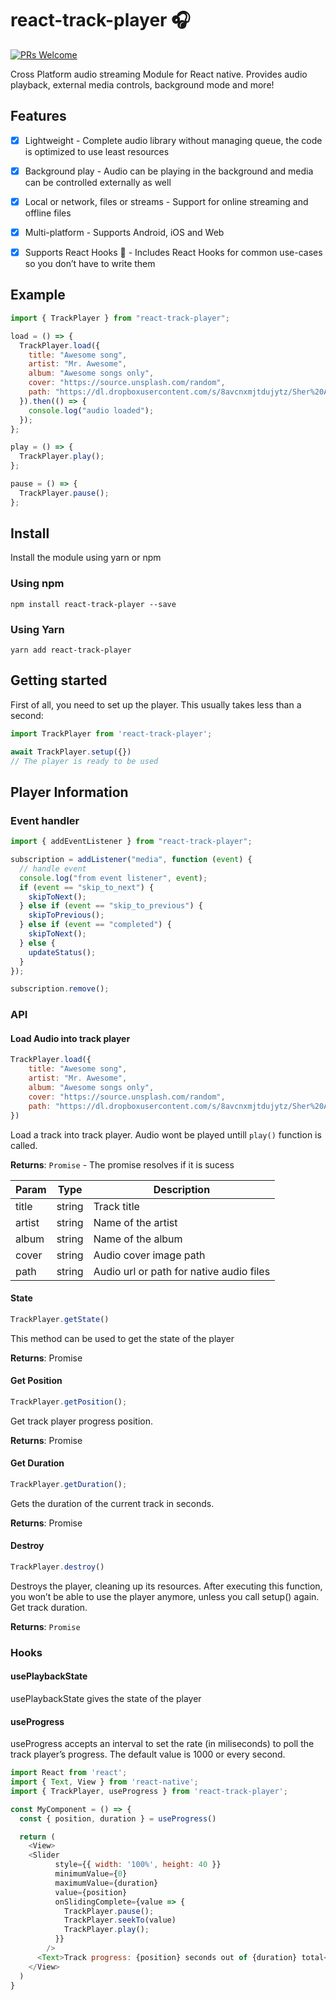 # react-track-player 🎧

[![PRs Welcome](https://img.shields.io/badge/PRs-Welcome-brightgreen.svg)](https://github.com/YajanaRao/Serenity/pulls)

Cross Platform audio streaming Module for React native. Provides audio playback, external media controls, background mode and more!

## Features

- [x] Lightweight - Complete audio library without managing queue, the code is optimized to use least resources
- [x] Background play - Audio can be playing in the background and media can be controlled externally as well
- [x] Local or network, files or streams - Support for online streaming and offline files
- [x] Multi-platform - Supports Android, iOS and Web
- [x] Supports React Hooks 🎣 - Includes React Hooks for common use-cases so you don’t have to write them


## Example

```javascript
import { TrackPlayer } from "react-track-player";

load = () => {
  TrackPlayer.load({
    title: "Awesome song",
    artist: "Mr. Awesome",
    album: "Awesome songs only",
    cover: "https://source.unsplash.com/random",
    path: "https://dl.dropboxusercontent.com/s/8avcnxmjtdujytz/Sher%20Aaya%20Sher.mp3?dl=0",
  }).then(() => {
    console.log("audio loaded");
  });
};

play = () => {
  TrackPlayer.play();
};

pause = () => {
  TrackPlayer.pause();
};
```

## Install

Install the module using yarn or npm
### Using npm

`npm install react-track-player --save`

### Using Yarn

`yarn add react-track-player`

## Getting started

First of all, you need to set up the player. This usually takes less than a second:

```javascript
import TrackPlayer from 'react-track-player';

await TrackPlayer.setup({})
// The player is ready to be used
```

## Player Information
### Event handler

```javascript
import { addEventListener } from "react-track-player";

subscription = addListener("media", function (event) {
  // handle event
  console.log("from event listener", event);
  if (event == "skip_to_next") {
    skipToNext();
  } else if (event == "skip_to_previous") {
    skipToPrevious();
  } else if (event == "completed") {
    skipToNext();
  } else {
    updateStatus();
  }
});

subscription.remove();
```

### API
#### Load Audio into track player
```js
TrackPlayer.load({
    title: "Awesome song",
    artist: "Mr. Awesome",
    album: "Awesome songs only",
    cover: "https://source.unsplash.com/random",
    path: "https://dl.dropboxusercontent.com/s/8avcnxmjtdujytz/Sher%20Aaya%20Sher.mp3?dl=0",
})
```
Load a track into track player. Audio wont be played untill `play()` function is called.

**Returns**: `Promise` - The promise resolves if it is sucess

| Param |	Type	| Description |
| ------ | --------- | --------- |
| title | string |	Track title |
| artist | string | Name of the artist |
| album | string | Name of the album |
| cover | string | Audio cover image path |
| path | string | Audio url or path for native audio files |


#### State

```js
TrackPlayer.getState()
```

This method can be used to get the state of the player

**Returns**: Promise<String>

#### Get Position

```js
TrackPlayer.getPosition();
```

Get track player progress position.

**Returns**: Promise<number>
#### Get Duration

```js
TrackPlayer.getDuration();
```
Gets the duration of the current track in seconds.

**Returns**: Promise<number>

#### Destroy

```js
TrackPlayer.destroy()
```

Destroys the player, cleaning up its resources. After executing this function, you won’t be able to use the player anymore, unless you call setup() again.
Get track duration.

**Returns**: `Promise`

### Hooks

#### usePlaybackState

usePlaybackState gives the state of the player 

#### useProgress

useProgress accepts an interval to set the rate (in miliseconds) to poll the track player’s progress. The default value is 1000 or every second.

```js
import React from 'react';
import { Text, View } from 'react-native';
import { TrackPlayer, useProgress } from 'react-track-player';

const MyComponent = () => {
  const { position, duration } = useProgress()

  return (
    <View>
    <Slider
          style={{ width: '100%', height: 40 }}
          minimumValue={0}
          maximumValue={duration}
          value={position}
          onSlidingComplete={value => {
            TrackPlayer.pause();
            TrackPlayer.seekTo(value)
            TrackPlayer.play();
          }}
        />
      <Text>Track progress: {position} seconds out of {duration} total</Text>
    </View>
  )
}
```
